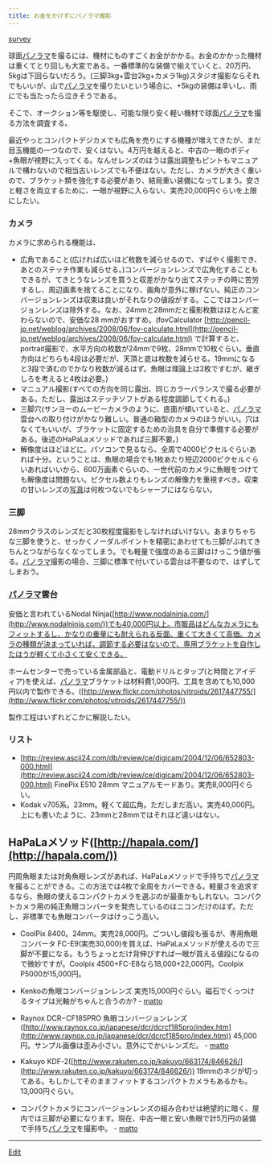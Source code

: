 ```yaml
---
title: お金をかけずにパノラマ撮影
---
```

[survey](/survey)

球面[パノラマ](/パノラマ)を撮るには、機材にものすごくお金がかかる。お金のかかった機材は重くてとり回しも大変である。一番標準的な装備で揃えていくと、20万円、5kgは下回らないだろう。(三脚3kg+雲台2kg+カメラ1kg)スタジオ撮影ならそれでもいいが、山で[パノラマ](/パノラマ)を撮りたいという場合に、+5kgの装備は辛いし、雨にでも当たったら泣きそうである。



そこで、オークション等を駆使し、可能な限り安く軽い機材で球面[パノラマ](/パノラマ)を撮る方法を調査する。



最近やっとコンパクトデジカメでも広角を売りにする機種が増えてきたが、まだ目玉機能の一つなので、安くはない。4万円を越えると、中古の一眼のボディ+魚眼が視野に入ってくる。なんせレンズのほうは露出調整もピントもマニュアルで構わないので相当古いレンズでも不便はない。ただし、カメラが大きく重いので、ブラケット類を強化する必要があり、結局重い装備になってしまう。安さと軽さを両立するために、一眼が視野に入らない、実売20,000円ぐらいを上限にしたい。


### カメラ

カメラに求められる機能は、

* 広角であること(広ければ広いほど枚数を減らせるので、すばやく撮影でき、あとのステッチ作業も減らせる。)コンバージョンレンズで広角化することもできるが、てきとうなレンズを買うと収差がかなり出てステッチの時に苦労するし、周辺画素を捨てることになり、画角が意外に稼げない。純正のコンバージョンレンズは収束は良いがそれなりの値段がする。ここではコンバージョンレンズは除外する。なお、24mmと28mmだと撮影枚数はほとんど変わらないので、安価な28 mmがおすすめ。(fovCalculator [http://pencil-jp.net/weblog/archives/2008/06/fov-calculate.html](http://pencil-jp.net/weblog/archives/2008/06/fov-calculate.html) で計算すると、portrait撮影で、水平方向の枚数が24mmで9枚、28mmで10枚ぐらい。垂直方向はどちらも4段は必要だが、天頂と底は枚数を減らせる。19mmになると3段で済むのでかなり枚数が減るはず。魚眼は理論上は2枚ですむが、継ぎしろを考えると4枚は必要。)
* マニュアル撮影(すべての方向を同じ露出、同じカラーバランスで撮る必要がある。ただし、露出はステッチソフトがある程度調節してくれる。)
* 三脚穴(サンヨーのムービーカメラのように、底面が傾いていると、[パノラマ](/パノラマ)雲台への取り付けがかなり難しい。普通の箱型のカメラのほうがいい。穴はなくてもいいが、ブラケットに固定するための治具を自分で準備する必要がある。後述のHaPaLaメソッドであれば三脚不要。)
* 解像度はほどほどに。パソコンで見るなら、全周で4000ピクセルぐらいあれば十分。ということは、魚眼の場合でも1枚あたり短辺2000ピクセルぐらいあればいいから、600万画素ぐらいの、一世代前のカメラに魚眼をつけても解像度は問題ない。ピクセル数よりもレンズの解像力を重視すべき。収束の甘いレンズの[写真](/写真)は何枚つないでもシャープにはならない。

### 三脚

28mmクラスのレンズだと30枚程度撮影をしなければいけない。あまりちゃちな三脚を使うと、せっかくノーダルポイントを精密にあわせても三脚がぶれてきちんとつながらなくなってしまう。でも軽量で強度のある三脚はけっこう値が張る。[パノラマ](/パノラマ)撮影の場合、三脚に標準で付いている雲台は不要なので、はずしてしまおう。


### [パノラマ](/パノラマ)雲台

安価と言われているNodal Ninja([http://www.nodalninja.com/](http://www.nodalninja.com/))でも40,000円以上。市販品はどんなカメラにもフィットするし、かなりの重量にも耐えられる反面、重くて大きくて高価。カメラの種類が決まっていれば、調節する必要はないので、専用ブラケットを自作したほうが軽くて小さくて安くできる。



ホームセンターで売っている金属部品と、電動ドリルとタップ(と時間とアイディア)を使えば、[パノラマ](/パノラマ)ブラケットは材料費1,000円、工具を含めても10,000円以内で製作できる。([http://www.flickr.com/photos/vitroids/2617447755/](http://www.flickr.com/photos/vitroids/2617447755/))

製作工程はいずれどこかに解説したい。


### リスト

* [http://review.ascii24.com/db/review/ce/digicam/2004/12/06/652803-000.html](http://review.ascii24.com/db/review/ce/digicam/2004/12/06/652803-000.html) FinePix E510 28mm マニュアルモードあり。実売8,000円ぐらい。
* Kodak v705系。23mm。軽くて超広角。ただしまだ高い。実売40,000円。上にも書いたように、23mmと28mmではそれほど違いはない。



## HaPaLaメソッド([http://hapala.com/](http://hapala.com/))

円周魚眼または対角魚眼レンズがあれば、HaPaLaメソッドで手持ちで[パノラマ](/パノラマ)を撮ることができる。この方法では4枚で全周をカバーできる。軽量さを追求するなら、魚眼の使えるコンパクトカメラを選ぶのが最善かもしれない。コンパクトカメラ用の純正魚眼コンバータを発売しているのはニコンだけのはず。ただし、非標準でも魚眼コンバータはけっこう高い。

* CoolPix 8400。24mm。実売28,000円。ごついし値段も張るが、専用魚眼コンバータ FC-E9(実売30,000)を買えば、HaPaLaメソッドが使えるので三脚が不要になる。もうちょっとだけ背伸びすれば一眼が買える値段になるので微妙ですが。Coolpix 4500+FC-E8なら18,000+22,000円。Coolpix P5000が15,000円。


* Kenkoの魚眼コンバージョンレンズ 実売15,000円ぐらい。磁石でくっつけるタイプは光軸がちゃんと合うのか? - [matto](/matto) 
* Raynox DCR−CF185PRO 魚眼コンバージョンレンズ([http://www.raynox.co.jp/japanese/dcr/dcrcf185pro/index.htm](http://www.raynox.co.jp/japanese/dcr/dcrcf185pro/index.htm)) 45,000円。サンプル画像は歪み小さい。意外にでかいレンズだ。 - [matto](/matto) 
* Kakuyo KDF-2([http://www.rakuten.co.jp/kakuyo/663174/846626/](http://www.rakuten.co.jp/kakuyo/663174/846626/)) 19mmのネジが切ってある。もしかしてそのままフィットするコンパクトカメラもあるかも。13,000円ぐらい。
* コンパクトカメラにコンバージョンレンズの組み合わせは絶望的に暗く、屋内では三脚が必要になります。現在、中古一眼と安い魚眼で計5万円の装備で手持ち[パノラマ](/パノラマ)を撮影中。 - [matto](/matto) 
<!--  -->




----
[Edit](https://github.com/vitroid/vitroid.github.io/edit/master/MD/お金をかけずにパノラマ撮影.md)
